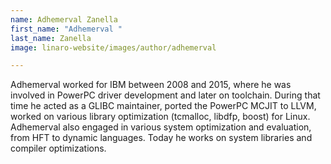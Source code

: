 ```yaml
---
name: Adhemerval Zanella
first_name: "Adhemerval "
last_name: Zanella
image: linaro-website/images/author/adhemerval

---
```


Adhemerval worked for IBM between 2008 and 2015, where he was involved in PowerPC driver development and later on toolchain. During that time he acted as a GLIBC maintainer, ported the PowerPC MCJIT to LLVM, worked on various library optimization (tcmalloc, libdfp, boost) for Linux. Adhemerval also engaged in various system optimization and evaluation, from HFT to dynamic languages. Today he works on system libraries and compiler optimizations.
